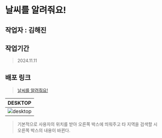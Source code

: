 # 날씨를 알려줘요!

## 작업자 : 김해진 

## 작업기간
> 2024.11.11

## 배포 링크
> [날씨를 알려줘요!](https://myjin0806.github.io/Show_weather/)

| DESKTOP                                                                                                    |
| :----------------------------------------------------------------------------------------------------------------------- |
| ![desktop](https://github.com/user-attachments/assets/ddfd70e4-9052-42e4-b374-dde6dab67c4d)|

> 기본적으로 사용자의 위치를 받아 오른쪽 박스에 띄워주고 타 지역을 검색할 시 오른쪽 박스의 내용이 바뀐다.
